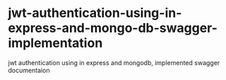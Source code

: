 # jwt-authentication-using-in-express-and-mongo-db-swagger-implementation
jwt authentication using in express and mongodb, implemented swagger documentaion
